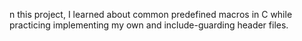n this project, I learned about common predefined macros in C while practicing implementing my own and include-guarding header files.
